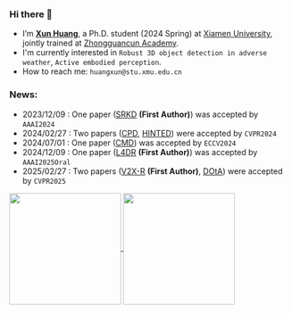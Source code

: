 ### Hi there 👋
- I’m [**Xun Huang**](https://ylwhxht.github.io/), a Ph.D. student (2024 Spring) at [Xiamen University](https://www.xmu.edu.cn/), jointly trained at [Zhongguancun Academy](http://bjzgca.bjedu.cn:81).
- I'm currently interested in `Robust 3D object detection in adverse weather`, `Active embodied perception`.
- How to reach me: `huangxun@stu.xmu.edu.cn`
### News:
-   2023/12/09 : One paper ([SRKD](https://ojs.aaai.org/index.php/AAAI/article/view/28016) **(First Author)**) was accepted by `AAAI2024`
-   2024/02/27 : Two papers ([CPD](https://openaccess.thecvf.com/content/CVPR2024/html/Wu_Commonsense_Prototype_for_Outdoor_Unsupervised_3D_Object_Detection_CVPR_2024_paper.html), [HINTED](https://openaccess.thecvf.com/content/CVPR2024/html/Xia_HINTED_Hard_Instance_Enhanced_Detector_with_Mixed-Density_Feature_Fusion_for_CVPR_2024_paper.html)) were accepted by `CVPR2024`
-   2024/07/01 : One paper ([CMD](https://link.springer.com/chapter/10.1007/978-3-031-72998-0_13)) was accepted by `ECCV2024`
-   2024/12/09 : One paper ([L4DR](https://arxiv.org/abs/2408.03677)  **(First Author)**) was accepted by `AAAI2025Oral`
-   2025/02/27 : Two papers ([V2X-R](https://arxiv.org/abs/2411.08402)  **(First Author)**, [DOtA](https://arxiv.org/abs/2503.08421)) were accepted by `CVPR2025`

<a href="https://github.com/anuraghazra/convoychat">
  <img height=200 align="center" src="https://github-readme-stats.vercel.app/api?username=ylwhxht&show_icons=true&theme=onedark" />
</a>

<a href="https://github.com/anuraghazra/convoychat">
  <img height=200 align="center" src="https://github-readme-stats.vercel.app/api/top-langs/?username=ylwhxht&layout=donut&theme=onedark&size_weight=0.8&count_weight=0.8&hide_rank=true&card_width=320" />
</a>
